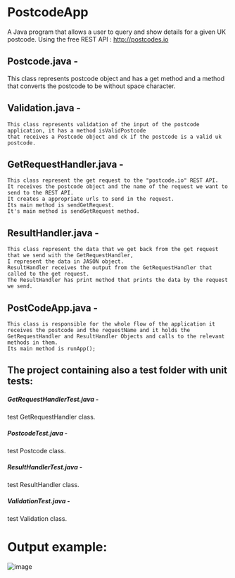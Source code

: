 # PostcodeApp
A Java program that allows a user to query and show details for a given UK postcode.
Using the free REST API :  http://postcodes.io

## Postcode.java -
This class represents postcode object and has a get method
and a method that converts the postcode to be without space character.

## Validation.java -
    This class represents validation of the input of the postcode application, it has a method isValidPostcode
    that receives a Postcode object and ck if the postcode is a valid uk postcode.
## GetRequestHandler.java -
    This class represent the get request to the "postcode.io" REST API.
    It receives the postcode object and the name of the request we want to send to the REST API.
    It creates a appropriate urls to send in the request.
    Its main method is sendGetRequest.
    It's main method is sendGetRequest method.

## ResultHandler.java -
    This class represent the data that we get back from the get request that we send with the GetRequestHandler,
    I represent the data in JASON object.
    ResultHandler receives the output from the GetRequestHandler that called to the get request.
    The ResultHandler has print method that prints the data by the request we send.

## PostCodeApp.java -
    This class is responsible for the whole flow of the application it receives the postcode and the requestName and it holds the
    GetRequestHandler and ResultHandler Objects and calls to the relevant methods in them.
    Its main method is runApp();

## The project containing also a test folder with unit tests:

   ##### GetRequestHandlerTest.java -
   test GetRequestHandler class.
   ##### PostcodeTest.java - 
   test Postcode class.
   ##### ResultHandlerTest.java - 
   test ResultHandler class.
   ##### ValidationTest.java - 
   test Validation class.


# Output example:




![image](https://user-images.githubusercontent.com/24391093/111955073-b302f900-8af1-11eb-9d1a-663149a9c6d1.png)

